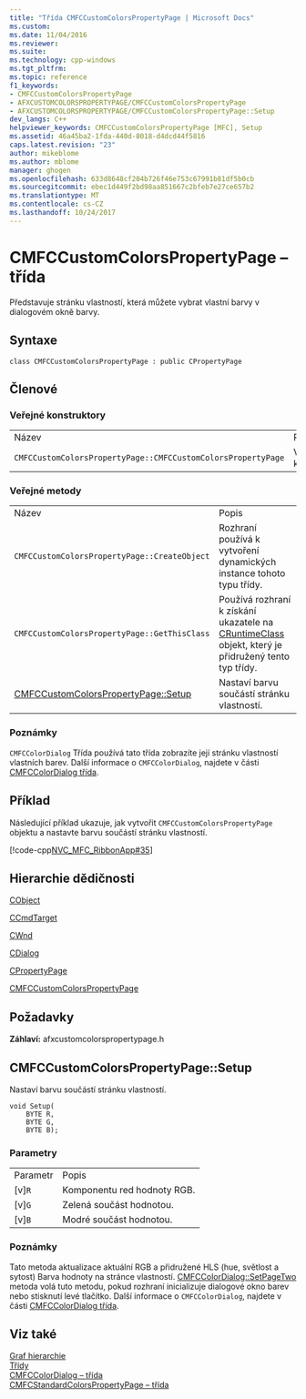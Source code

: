 ```yaml
---
title: "Třída CMFCCustomColorsPropertyPage | Microsoft Docs"
ms.custom: 
ms.date: 11/04/2016
ms.reviewer: 
ms.suite: 
ms.technology: cpp-windows
ms.tgt_pltfrm: 
ms.topic: reference
f1_keywords:
- CMFCCustomColorsPropertyPage
- AFXCUSTOMCOLORSPROPERTYPAGE/CMFCCustomColorsPropertyPage
- AFXCUSTOMCOLORSPROPERTYPAGE/CMFCCustomColorsPropertyPage::Setup
dev_langs: C++
helpviewer_keywords: CMFCCustomColorsPropertyPage [MFC], Setup
ms.assetid: 46a45ba2-1fda-440d-8018-d4dcd44f5816
caps.latest.revision: "23"
author: mikeblome
ms.author: mblome
manager: ghogen
ms.openlocfilehash: 633d8648cf204b726f46e753c67991b81df5b0cb
ms.sourcegitcommit: ebec1d449f2bd98aa851667c2bfeb7e27ce657b2
ms.translationtype: MT
ms.contentlocale: cs-CZ
ms.lasthandoff: 10/24/2017
---
```

# <a name="cmfccustomcolorspropertypage-class"></a>CMFCCustomColorsPropertyPage – třída
Představuje stránku vlastností, která můžete vybrat vlastní barvy v dialogovém okně barvy.  
  
## <a name="syntax"></a>Syntaxe  
  
```  
class CMFCCustomColorsPropertyPage : public CPropertyPage  
```  
  
## <a name="members"></a>Členové  
  
### <a name="public-constructors"></a>Veřejné konstruktory  
  
|||  
|-|-|  
|Název|Popis|  
|`CMFCCustomColorsPropertyPage::CMFCCustomColorsPropertyPage`|Výchozí konstruktor.|  
  
### <a name="public-methods"></a>Veřejné metody  
  
|||  
|-|-|  
|Název|Popis|  
|`CMFCCustomColorsPropertyPage::CreateObject`|Rozhraní používá k vytvoření dynamických instance tohoto typu třídy.|  
|`CMFCCustomColorsPropertyPage::GetThisClass`|Používá rozhraní k získání ukazatele na [CRuntimeClass](../../mfc/reference/cruntimeclass-structure.md) objekt, který je přidružený tento typ třídy.|  
|[CMFCCustomColorsPropertyPage::Setup](#setup)|Nastaví barvu součástí stránku vlastností.|  
  
### <a name="remarks"></a>Poznámky  
 `CMFCColorDialog` Třída používá tato třída zobrazíte její stránku vlastností vlastních barev. Další informace o `CMFCColorDialog`, najdete v části [CMFCColorDialog třída](../../mfc/reference/cmfccolordialog-class.md).  
  
## <a name="example"></a>Příklad  
 Následující příklad ukazuje, jak vytvořit `CMFCCustomColorsPropertyPage` objektu a nastavte barvu součástí stránku vlastností.  
  
 [!code-cpp[NVC_MFC_RibbonApp#35](../../mfc/reference/codesnippet/cpp/cmfccustomcolorspropertypage-class_1.cpp)]  
  
## <a name="inheritance-hierarchy"></a>Hierarchie dědičnosti  
 [CObject](../../mfc/reference/cobject-class.md)  
  
 [CCmdTarget](../../mfc/reference/ccmdtarget-class.md)  
  
 [CWnd](../../mfc/reference/cwnd-class.md)  
  
 [CDialog](../../mfc/reference/cdialog-class.md)  
  
 [CPropertyPage](../../mfc/reference/cpropertypage-class.md)  
  
 [CMFCCustomColorsPropertyPage](../../mfc/reference/cmfccustomcolorspropertypage-class.md)  
  
## <a name="requirements"></a>Požadavky  
 **Záhlaví:** afxcustomcolorspropertypage.h  
  
##  <a name="setup"></a>CMFCCustomColorsPropertyPage::Setup  
 Nastaví barvu součástí stránku vlastností.  
  
```  
void Setup(
    BYTE R,  
    BYTE G,  
    BYTE B);
```  
  
### <a name="parameters"></a>Parametry  
  
|||  
|-|-|  
|Parametr|Popis|  
|[v]`R`|Komponentu red hodnoty RGB.|  
|[v]`G`|Zelená součást hodnotou.|  
|[v]`B`|Modré součást hodnotou.|  
  
### <a name="remarks"></a>Poznámky  
 Tato metoda aktualizace aktuální RGB a přidružené HLS (hue, světlost a sytost) Barva hodnoty na stránce vlastností. [CMFCColorDialog::SetPageTwo](../../mfc/reference/cmfccolordialog-class.md#setpagetwo) metoda volá tuto metodu, pokud rozhraní inicializuje dialogové okno barev nebo stisknutí levé tlačítko. Další informace o `CMFCColorDialog`, najdete v části [CMFCColorDialog třída](../../mfc/reference/cmfccolordialog-class.md).  
  
## <a name="see-also"></a>Viz také  
 [Graf hierarchie](../../mfc/hierarchy-chart.md)   
 [Třídy](../../mfc/reference/mfc-classes.md)   
 [CMFCColorDialog – třída](../../mfc/reference/cmfccolordialog-class.md)   
 [CMFCStandardColorsPropertyPage – třída](../../mfc/reference/cmfcstandardcolorspropertypage-class.md)
